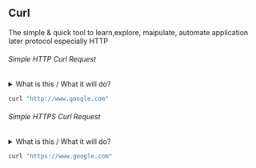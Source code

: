 ## Curl
The simple & quick tool to learn,explore, maipulate, automate application later protocol especially HTTP

###### Simple HTTP Curl Request

<details>
    <summary>What is this / What it will do?</summary>

    This will make a Simple HTTP GET Request to Google (www.google.com) @ 80.
    The Result will show Response Body send by Google. Mostly will be HTML

</details>

```bash
curl "http://www.google.com"
```
###### Simple HTTPS Curl Request

<details>
    <summary>What is this / What it will do?</summary>

    Only thing changed is the URL from http -> https
</details>

```bash
curl "https://www.google.com"
```


